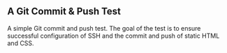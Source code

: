 ## A Git Commit & Push Test
A simple Git commit and push test. The goal of the test is to ensure successful 
configuration of SSH and the commit and push of static HTML and CSS.